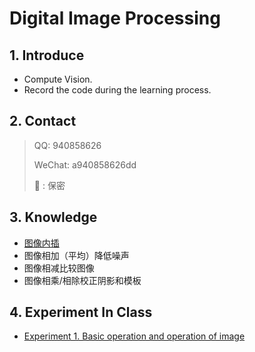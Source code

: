 # Digital Image Processing 


## 1. Introduce

* Compute Vision.
* Record the code during the learning process.

## 2. Contact

>QQ: 940858626
>
>WeChat: a940858626dd
>
>:iphone: :  保密

## 3. Knowledge

* [图像内插](./图像内插.md)
* 图像相加（平均）降低噪声
* 图像相减比较图像
* 图像相乘/相除校正阴影和模板

## 4. Experiment In Class

* [Experiment 1. Basic operation and operation of image](./Experiment_Course/1.py)
